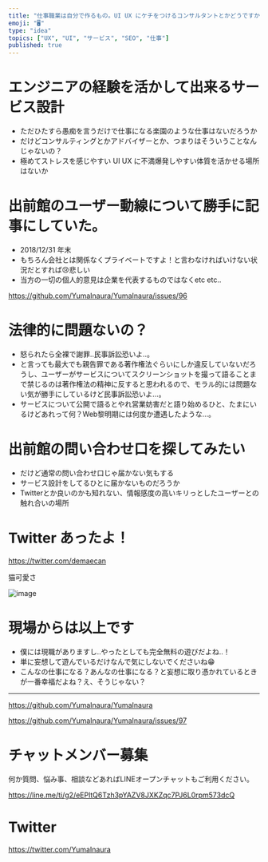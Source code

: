 ```yaml
---
title: "仕事職業は自分で作るもの。UI UX にケチをつけるコンサルタントとかどうですかね？ SEO サービス設計 ユーザー動線 も。"
emoji: "🖥"
type: "idea"
topics: ["UX", "UI", "サービス", "SEO", "仕事"]
published: true
---
```


# エンジニアの経験を活かして出来るサービス設計

- ただひたすら愚痴を言うだけで仕事になる楽園のような仕事はないだろうか
- だけどコンサルティングとかアドバイザーとか、つまりはそういうことなんじゃないの？
- 極めてストレスを感じやすい UI UX に不満爆発しやすい体質を活かせる場所はないか

# 出前館のユーザー動線について勝手に記事にしていた。

- 2018/12/31 年末
- もちろん会社とは関係なくプライベートですよ！と言わなければいけない状況だとすれば😢悲しい
- 当方の一切の個人的意見は企業を代表するものではなくetc etc..

https://github.com/YumaInaura/YumaInaura/issues/96

# 法律的に問題ないの？

- 怒られたら全裸で謝罪‥民事訴訟恐いよ‥。
- と言っても最大でも親告罪である著作権法ぐらいにしか違反していないだろうし、ユーザーがサービスについてスクリーンショットを撮って語ることまで禁じるのは著作権法の精神に反すると思われるので、モラル的には問題ない気が勝手にしているけど民事訴訟恐いよ…。
- サービスについて公開で語るとやれ営業妨害だと語り始めるひと、たまにいるけどあれって何？Web黎明期には何度か遭遇したような…。

# 出前館の問い合わせ口を探してみたい

- だけど通常の問い合わせ口じゃ届かない気もする
- サービス設計をしてるひとに届かないものだろうか
- Twitterとか良いのかも知れない、情報感度の高いキリっとしたユーザーとの触れ合いの場所

# Twitter あったよ！

https://twitter.com/demaecan

猫可愛さ

![image](https://user-images.githubusercontent.com/13635059/50555660-b0e6d100-0d12-11e9-9e19-e007d63faf9d.png)

# 現場からは以上です

- 僕には現職がありますし‥やったとしても完全無料の遊びだよね‥！ 
- 単に妄想して遊んでいるだけなんで気にしないでくださいね😁
- こんなの仕事になる？あんなの仕事になる？と妄想に取り憑かれているときが一番幸福だよね？え、そうじゃない？

---

https://github.com/YumaInaura/YumaInaura

https://github.com/YumaInaura/YumaInaura/issues/97








<!-- Update From Qiita API -->

# チャットメンバー募集


何か質問、悩み事、相談などあればLINEオープンチャットもご利用ください。

https://line.me/ti/g2/eEPltQ6Tzh3pYAZV8JXKZqc7PJ6L0rpm573dcQ





# Twitter


https://twitter.com/YumaInaura


<!-- Update From Qiita API -->


